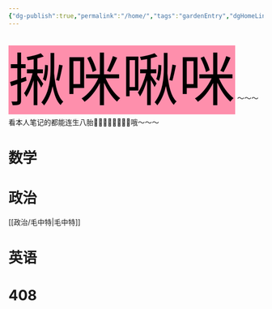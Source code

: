 ```yaml
---
{"dg-publish":true,"permalink":"/home/","tags":"gardenEntry","dgHomeLink":true,"dgPassFrontmatter":false}
---
```



<mark style="background: #FF5582A6; font-size:8em">揪咪啾咪</mark> 
～～～看本人笔记的都能连生八胎🤰👶👶👶👶👶👶👶哦～～～


# 数学

# 政治
[[政治/毛中特|毛中特]]

# 英语


# 408
